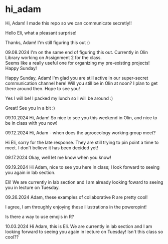 # hi_adam

Hi, Adam! I made this repo so we can communicate secretly!!

Hello Eli, what a pleasant surprise!

Thanks, Adam! I'm still figuring this out :)

09.08.2024
I'm on the same end of figuring this out. Currently in Olin Library working on Assignment 2 for the class.  
Seems like a really useful one for organizing my pre-existing projects!
Happy Sunday!

Happy Sunday, Adam! I'm glad you are still active in our super-secret communication channel here!
Will you still be in Olin at noon? I plan to get there around then. Hope to see you!

Yes I will be! I packed my lunch so I will be around :)

Great! See you in a bit :)

09.10.2024
Hi, Adam! So nice to see you this weekend in Olin, and nice to be in class with you now!

09.12.2024
Hi, Adam - when does the agroecology working group meet?

Hi Eli, sorry for the late response.
They are still trying to pin point a time to meet.
I don't believe it has been decided yet!

09.17.2024
Okay, well let me know when you know!

09.19.2024
Hi Adam, nice to see you here in class; I look forward to seeing you again in lab section.

Eli! We are currently in lab section and I am already looking foward to seeing you in lecture on Tuesday.

09.26.2024
Adam, these examples of collaborative R are pretty cool!

I agree, I am throughly enjoying these illustrations in the poweropint!

Is there a way to use emojis in R?

10.03.2024
Hi Adam, this is Eli. We are currently in lab section and I am looking forward to seeing you again in lecture on Tuesday! Isn't this class so cool??